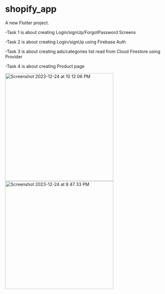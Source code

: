 # shopify_app

A new Flutter project.

-Task 1 is about creating Login/signUp/ForgotPassword Screens

-Task 2 is about creating Login/signUp using Firebase Auth

-Task 3 is about creating ads/categories list read from Cloud Firestore using Provider

-Task 4 is about creating Product page 

<img width="350" alt="Screenshot 2023-12-24 at 10 12 06 PM" src="https://github.com/AliaaAbdelkarimBastawy/ShopifyApp/assets/149010952/64e80003-2123-436c-baa2-a14cf1130e07">
<img width="350" alt="Screenshot 2023-12-24 at 9 47 33 PM" src="https://github.com/AliaaAbdelkarimBastawy/ShopifyApp/assets/149010952/11bb0761-8969-4fd1-bd26-a8c5c61393bb">

